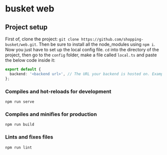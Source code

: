 # busket web

## Project setup

First of, clone the project: `git clone https://github.com/shopping-busket/web.git`. Then be sure to install all the
node_modules using `npm i`. Now you just have to set up the local config file. `cd` into the directory of the project,
then go to the `config` folder, make a file called `local.ts` and paste the below code inside it:
```ts
export default {
  backend: '<backend url>', // The URL your backend is hosted on. Example: localhost:3030
};
```

### Compiles and hot-reloads for development

```
npm run serve
```

### Compiles and minifies for production

```
npm run build
```

### Lints and fixes files

```
npm run lint
```
